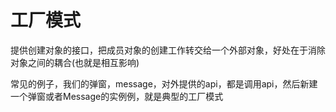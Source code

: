 # 工厂模式

提供创建对象的接⼝，把成员对象的创建工作转交给一个外部对象，好处在于消除对象之间的耦合(也就是相互影响)

常⻅的例⼦，我们的弹窗，message，对外提供的api，都是调用api，然后新建一个弹窗或者Message的实例例，就是典型的⼯厂模式